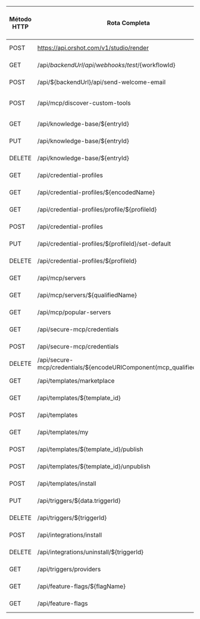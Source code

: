 | Método HTTP | Rota Completa | Parâmetros/Corpo da Requisição | Formato da Resposta Esperado | Observações |
|-------------|---------------|--------------------------------|------------------------------|-------------|
| POST | https://api.orshot.com/v1/studio/render | N/A | JSON | Encontrado em renum-suna-core/frontend/src/app/api/share-page/og-image/route.tsx | Rota para serviço externo. Verificar se é proxy ou chamada direta. |
| GET | /api/${backendUrl}/api/webhooks/test/${workflowId} | N/A | JSON | Encontrado em renum-suna-core/frontend/src/app/api/webhooks/trigger/[workflowId]/route.ts | Rota com variável de backend. Verificar se é proxy ou chamada direta. |
| POST | /api/${backendUrl}/api/send-welcome-email | N/A | JSON | Encontrado em renum-suna-core/frontend/src/app/auth/actions.ts | Rota com variável de backend. Verificar se é proxy ou chamada direta. |
| POST | /api/mcp/discover-custom-tools | N/A | JSON | Encontrado em renum-suna-core/frontend/src/components/agents/mcp/custom-mcp-dialog.tsx |
| GET | /api/knowledge-base/${entryId} | N/A | JSON | Encontrado em renum-suna-core/frontend/src/hooks/react-query/knowledge-base/use-knowledge-base-queries.ts |
| PUT | /api/knowledge-base/${entryId} | N/A | JSON | Encontrado em renum-suna-core/frontend/src/hooks/react-query/knowledge-base/use-knowledge-base-queries.ts |
| DELETE | /api/knowledge-base/${entryId} | N/A | JSON | Encontrado em renum-suna-core/frontend/src/hooks/react-query/knowledge-base/use-knowledge-base-queries.ts |
| GET | /api/credential-profiles | N/A | JSON | Encontrado em renum-suna-core/frontend/src/hooks/react-query/mcp/use-credential-profiles.ts | Rota com variável API_BASE. Verificar se é proxy ou chamada direta. |
| GET | /api/credential-profiles/${encodedName} | N/A | JSON | Encontrado em renum-suna-core/frontend/src/hooks/react-query/mcp/use-credential-profiles.ts | Rota com variável API_BASE. Verificar se é proxy ou chamada direta. |
| GET | /api/credential-profiles/profile/${profileId} | N/A | JSON | Encontrado em renum-suna-core/frontend/src/hooks/react-query/mcp/use-credential-profiles.ts | Rota com variável API_BASE. Verificar se é proxy ou chamada direta. |
| POST | /api/credential-profiles | N/A | JSON | Encontrado em renum-suna-core/frontend/src/hooks/react-query/mcp/use-credential-profiles.ts | Rota com variável API_BASE. Verificar se é proxy ou chamada direta. |
| PUT | /api/credential-profiles/${profileId}/set-default | N/A | JSON | Encontrado em renum-suna-core/frontend/src/hooks/react-query/mcp/use-credential-profiles.ts | Rota com variável API_BASE. Verificar se é proxy ou chamada direta. |
| DELETE | /api/credential-profiles/${profileId} | N/A | JSON | Encontrado em renum-suna-core/frontend/src/hooks/react-query/mcp/use-credential-profiles.ts | Rota com variável API_BASE. Verificar se é proxy ou chamada direta. |
| GET | /api/mcp/servers | ${params} | JSON | Encontrado em renum-suna-core/frontend/src/hooks/react-query/mcp/use-mcp-servers.ts |
| GET | /api/mcp/servers/${qualifiedName} | N/A | JSON | Encontrado em renum-suna-core/frontend/src/hooks/react-query/mcp/use-mcp-servers.ts |
| GET | /api/mcp/popular-servers | ${params} | JSON | Encontrado em renum-suna-core/frontend/src/hooks/react-query/mcp/use-mcp-servers.ts |
| GET | /api/secure-mcp/credentials | N/A | JSON | Encontrado em renum-suna-core/frontend/src/hooks/react-query/secure-mcp/use-secure-mcp.ts |
| POST | /api/secure-mcp/credentials | N/A | JSON | Encontrado em renum-suna-core/frontend/src/hooks/react-query/secure-mcp/use-secure-mcp.ts |
| DELETE | /api/secure-mcp/credentials/${encodeURIComponent(mcp_qualified_name)} | N/A | JSON | Encontrado em renum-suna-core/frontend/src/hooks/react-query/secure-mcp/use-secure-mcp.ts |
| GET | /api/templates/marketplace | ${searchParams} | JSON | Encontrado em renum-suna-core/frontend/src/hooks/react-query/secure-mcp/use-secure-mcp.ts |
| GET | /api/templates/${template_id} | N/A | JSON | Encontrado em renum-suna-core/frontend/src/hooks/react-query/secure-mcp/use-secure-mcp.ts |
| POST | /api/templates | N/A | JSON | Encontrado em renum-suna-core/frontend/src/hooks/react-query/secure-mcp/use-secure-mcp.ts |
| GET | /api/templates/my | N/A | JSON | Encontrado em renum-suna-core/frontend/src/hooks/react-query/secure-mcp/use-secure-mcp.ts |
| POST | /api/templates/${template_id}/publish | N/A | JSON | Encontrado em renum-suna-core/frontend/src/hooks/react-query/secure-mcp/use-secure-mcp.ts |
| POST | /api/templates/${template_id}/unpublish | N/A | JSON | Encontrado em renum-suna-core/frontend/src/hooks/react-query/secure-mcp/use-secure-mcp.ts |
| POST | /api/templates/install | N/A | JSON | Encontrado em renum-suna-core/frontend/src/hooks/react-query/secure-mcp/use-secure-mcp.ts |
| PUT | /api/triggers/${data.triggerId} | N/A | JSON | Encontrado em renum-suna-core/frontend/src/hooks/react-query/triggers/use-agent-triggers.ts |
| DELETE | /api/triggers/${triggerId} | N/A | JSON | Encontrado em renum-suna-core/frontend/src/hooks/react-query/triggers/use-agent-triggers.ts |
| POST | /api/integrations/install | N/A | JSON | Encontrado em renum-suna-core/frontend/src/hooks/react-query/triggers/use-oauth-integrations.ts |
| DELETE | /api/integrations/uninstall/${triggerId} | N/A | JSON | Encontrado em renum-suna-core/frontend/src/hooks/react-query/triggers/use-oauth-integrations.ts |
| GET | /api/triggers/providers | N/A | JSON | Encontrado em renum-suna-core/frontend/src/hooks/react-query/triggers/use-trigger-providers.ts |
| GET | /api/feature-flags/${flagName} | N/A | JSON | Encontrado em renum-suna-core/frontend/src/lib/feature-flags.ts |
| GET | /api/feature-flags | N/A | JSON | Encontrado em renum-suna-core/frontend/src/lib/feature-flags.ts |
